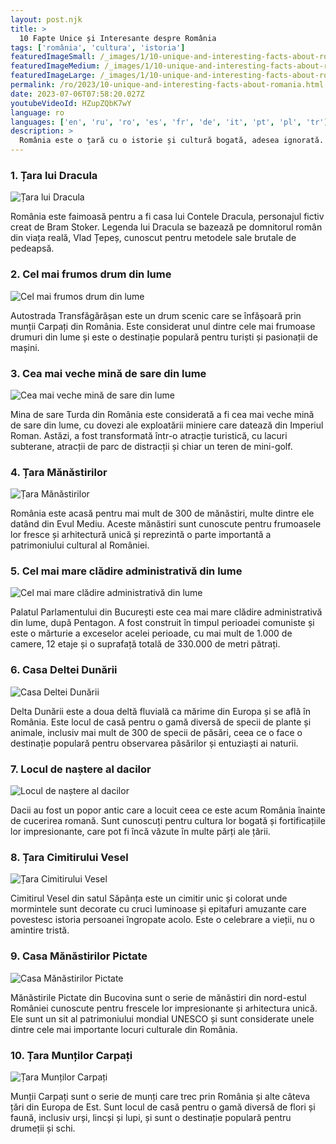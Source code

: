 ```yaml
---
layout: post.njk
title: >
  10 Fapte Unice și Interesante despre România
tags: ['românia', 'cultura', 'istoria']
featuredImageSmall: /_images/1/10-unique-and-interesting-facts-about-romania-cover-ro-small.webp
featuredImageMedium: /_images/1/10-unique-and-interesting-facts-about-romania-cover-ro-medium.webp
featuredImageLarge: /_images/1/10-unique-and-interesting-facts-about-romania-cover-ro-large.webp
permalink: /ro/2023/10-unique-and-interesting-facts-about-romania.html
date: 2023-07-06T07:58:20.027Z
youtubeVideoId: HZupZQbK7wY
language: ro
languages: ['en', 'ru', 'ro', 'es', 'fr', 'de', 'it', 'pt', 'pl', 'tr']
description: >
  România este o țară cu o istorie și cultură bogată, adesea ignorată. Iată 10 lucruri unice și interesante despre România pe care probabil nu le cunoșteați.
---
```


### 1. Țara lui Dracula

![Țara lui Dracula](/_images/c/cf837e719258bf3829beea2d079fbaee-medium.webp)

România este faimoasă pentru a fi casa lui Contele Dracula, personajul fictiv creat de Bram Stoker. Legenda lui Dracula se bazează pe domnitorul român din viața reală, Vlad Țepeș, cunoscut pentru metodele sale brutale de pedeapsă.

### 2. Cel mai frumos drum din lume

![Cel mai frumos drum din lume](/_images/4/4302763d1d5c718ab4d0aa643f5c98cb-medium.webp)

Autostrada Transfăgărășan este un drum scenic care se înfășoară prin munții Carpați din România. Este considerat unul dintre cele mai frumoase drumuri din lume și este o destinație populară pentru turiști și pasionații de mașini.

### 3. Cea mai veche mină de sare din lume

![Cea mai veche mină de sare din lume](/_images/9/939a1c97b5a4a66986355ec2b8d585e1-medium.webp)

Mina de sare Turda din România este considerată a fi cea mai veche mină de sare din lume, cu dovezi ale exploatării miniere care datează din Imperiul Roman. Astăzi, a fost transformată într-o atracție turistică, cu lacuri subterane, atracții de parc de distracții și chiar un teren de mini-golf.

### 4. Țara Mănăstirilor

![Țara Mănăstirilor](/_images/1/1982db8d470dba318be3fd830cea8cdf-medium.webp)

România este acasă pentru mai mult de 300 de mănăstiri, multe dintre ele datând din Evul Mediu. Aceste mănăstiri sunt cunoscute pentru frumoasele lor fresce și arhitectură unică și reprezintă o parte importantă a patrimoniului cultural al României.

### 5. Cel mai mare clădire administrativă din lume

![Cel mai mare clădire administrativă din lume](/_images/9/963de55049bd42f1d26b46831decea0e-medium.webp)

Palatul Parlamentului din București este cea mai mare clădire administrativă din lume, după Pentagon. A fost construit în timpul perioadei comuniste și este o mărturie a exceselor acelei perioade, cu mai mult de 1.000 de camere, 12 etaje și o suprafață totală de 330.000 de metri pătrați.

### 6. Casa Deltei Dunării

![Casa Deltei Dunării](/_images/6/662f9c2caf5bb550f4b359e5d5014e60-medium.webp)

Delta Dunării este a doua deltă fluvială ca mărime din Europa și se află în România. Este locul de casă pentru o gamă diversă de specii de plante și animale, inclusiv mai mult de 300 de specii de păsări, ceea ce o face o destinație populară pentru observarea păsărilor și entuziaști ai naturii.

### 7. Locul de naștere al dacilor

![Locul de naștere al dacilor](/_images/b/b3127dd44dea4a6d2da70327703582c8-medium.webp)

Dacii au fost un popor antic care a locuit ceea ce este acum România înainte de cucerirea romană. Sunt cunoscuți pentru cultura lor bogată și fortificațiile lor impresionante, care pot fi încă văzute în multe părți ale țării.

### 8. Țara Cimitirului Vesel

![Țara Cimitirului Vesel](/_images/1/155b66d6b7a0caf79db854db61c14081-medium.webp)

Cimitirul Vesel din satul Săpânța este un cimitir unic și colorat unde mormintele sunt decorate cu cruci luminoase și epitafuri amuzante care povestesc istoria persoanei îngropate acolo. Este o celebrare a vieții, nu o amintire tristă.

### 9. Casa Mănăstirilor Pictate

![Casa Mănăstirilor Pictate](/_images/8/89ffdd6eaed202222e623bb709e9ca36-medium.webp)

Mănăstirile Pictate din Bucovina sunt o serie de mănăstiri din nord-estul României cunoscute pentru frescele lor impresionante și arhitectura unică. Ele sunt un sit al patrimoniului mondial UNESCO și sunt considerate unele dintre cele mai importante locuri culturale din România.

### 10. Țara Munților Carpați

![Țara Munților Carpați](/_images/b/bc74534869f460d80c81e1bf7c19ac5a-medium.webp)

Munții Carpați sunt o serie de munți care trec prin România și alte câteva țări din Europa de Est. Sunt locul de casă pentru o gamă diversă de flori și faună, inclusiv urși, lincși și lupi, și sunt o destinație populară pentru drumeții și schi.

